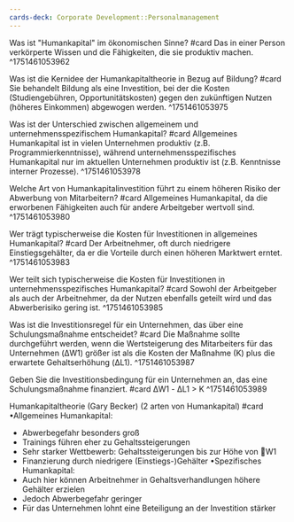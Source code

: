 ```yaml
---
cards-deck: Corporate Development::Personalmanagement
---
```


Was ist "Humankapital" im ökonomischen Sinne? #card
Das in einer Person verkörperte Wissen und die Fähigkeiten, die sie produktiv machen.
^1751461053962

Was ist die Kernidee der Humankapitaltheorie in Bezug auf Bildung? #card
Sie behandelt Bildung als eine Investition, bei der die Kosten (Studiengebühren, Opportunitätskosten) gegen den zukünftigen Nutzen (höheres Einkommen) abgewogen werden.
^1751461053975

Was ist der Unterschied zwischen allgemeinem und unternehmensspezifischem Humankapital? #card
Allgemeines Humankapital ist in vielen Unternehmen produktiv (z.B. Programmierkenntnisse), während unternehmensspezifisches Humankapital nur im aktuellen Unternehmen produktiv ist (z.B. Kenntnisse interner Prozesse).
^1751461053978

Welche Art von Humankapitalinvestition führt zu einem höheren Risiko der Abwerbung von Mitarbeitern? #card
Allgemeines Humankapital, da die erworbenen Fähigkeiten auch für andere Arbeitgeber wertvoll sind.
^1751461053980

Wer trägt typischerweise die Kosten für Investitionen in allgemeines Humankapital? #card
Der Arbeitnehmer, oft durch niedrigere Einstiegsgehälter, da er die Vorteile durch einen höheren Marktwert erntet.
^1751461053983

Wer teilt sich typischerweise die Kosten für Investitionen in unternehmensspezifisches Humankapital? #card
Sowohl der Arbeitgeber als auch der Arbeitnehmer, da der Nutzen ebenfalls geteilt wird und das Abwerberisiko gering ist.
^1751461053985

Was ist die Investitionsregel für ein Unternehmen, das über eine Schulungsmaßnahme entscheidet? #card
Die Maßnahme sollte durchgeführt werden, wenn die Wertsteigerung des Mitarbeiters für das Unternehmen (ΔW1) größer ist als die Kosten der Maßnahme (K) plus die erwartete Gehaltserhöhung (ΔL1).
^1751461053987

Geben Sie die Investitionsbedingung für ein Unternehmen an, das eine Schulungsmaßnahme finanziert. #card
ΔW1 - ΔL1 > K
^1751461053989

Humankapitaltheorie (Gary Becker) (2 arten von Humankapital) #card 
•Allgemeines Humankapital:
- Abwerbegefahr besonders groß
- Trainings führen eher zu Gehaltssteigerungen
- Sehr starker Wettbewerb: Gehaltssteigerungen bis zur Höhe von W1
- Finanzierung durch niedrigere (Einstiegs-)Gehälter
•Spezifisches Humankapital:
- Auch hier können Arbeitnehmer in Gehaltsverhandlungen höhere
Gehälter erzielen
- Jedoch Abwerbegefahr geringer
- Für das Unternehmen lohnt eine Beteiligung an der Investition stärker
